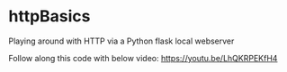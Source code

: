 # httpBasics
Playing around with HTTP via a Python flask local webserver

Follow along this code with below video:
https://youtu.be/LhQKRPEKfH4
